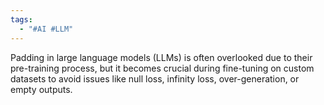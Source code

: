```yaml
---
tags:
  - "#AI #LLM"
---
```

Padding in large language models (LLMs) is often overlooked due to their pre-training process, but it becomes crucial during fine-tuning on custom datasets to avoid issues like null loss, infinity loss, over-generation, or empty outputs.


